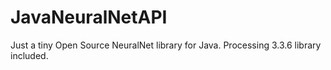 # JavaNeuralNetAPI

Just a tiny Open Source NeuralNet library for Java. Processing 3.3.6 library included.
